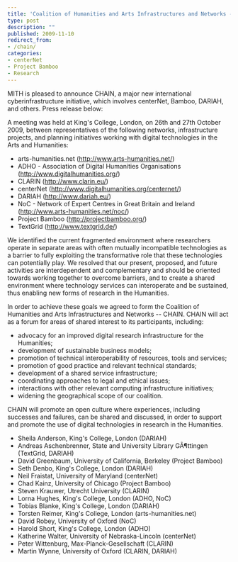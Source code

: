 ```yaml
---
title: 'Coalition of Humanities and Arts Infrastructures and Networks - CHAIN'
type: post
description: ""
published: 2009-11-10
redirect_from: 
- /chain/
categories:
- centerNet
- Project Bamboo
- Research
---
```

MITH is pleased to announce CHAIN, a major new international cyberinfrastructure initiative, which involves centerNet, Bamboo, DARIAH, and others. Press release below:

A meeting was held at King's College, London, on 26th and 27th October 2009, between representatives of the following networks, infrastructure projects, and planning initiatives working with digital technologies in the Arts and Humanities:

- arts-humanities.net (http://www.arts-humanities.net/)
- ADHO - Association of Digital Humanities Organisations (http://www.digitalhumanities.org/)
- CLARIN (http://www.clarin.eu/)
- centerNet (http://www.digitalhumanities.org/centernet/)
- DARIAH (http://www.dariah.eu/)
- NoC - Network of Expert Centres in Great Britain and Ireland (http://www.arts-humanities.net/noc/)
- Project Bamboo (http://projectbamboo.org/)
- TextGrid (http://www.textgrid.de/)

We identified the current fragmented environment where researchers operate in separate areas with often mutually incompatible technologies as a barrier to fully exploiting the transformative role that these technologies can potentially play. We resolved that our present, proposed, and future activities are interdependent and complementary and should be oriented towards working together to overcome barriers, and to create a shared environment where technology services can interoperate and be sustained, thus enabling new forms of research in the Humanities.

In order to achieve these goals we agreed to form the Coalition of Humanities and Arts Infrastructures and Networks -- CHAIN. CHAIN will act as a forum for areas of shared interest to its participants, including:

- advocacy for an improved digital research infrastructure for the Humanities;
- development of sustainable business models;
- promotion of technical interoperability of resources, tools and services;
- promotion of good practice and relevant technical standards;
- development of a shared service infrastructure;
- coordinating approaches to legal and ethical issues;
- interactions with other relevant computing infrastructure initiatives;
- widening the geographical scope of our coalition.

CHAIN will promote an open culture where experiences, including successes and failures, can be shared and discussed, in order to support and promote the use of digital technologies in research in the Humanities.

- Sheila Anderson, King's College, London (DARIAH)
- Andreas Aschenbrenner, State and University Library GÃ¶ttingen (TextGrid, DARIAH)
- David Greenbaum, University of California, Berkeley (Project Bamboo)
- Seth Denbo, King's College, London (DARIAH)
- Neil Fraistat, University of Maryland (centerNet)
- Chad Kainz, University of Chicago (Project Bamboo)
- Steven Krauwer, Utrecht University (CLARIN)
- Lorna Hughes, King's College, London (ADHO, NoC)
- Tobias Blanke, King's College, London (DARIAH)
- Torsten Reimer, King's College, London (arts-humanities.net)
- David Robey, University of Oxford (NoC)
- Harold Short, King's College, London (ADHO)
- Katherine Walter, University of Nebraska-Lincoln (centerNet)
- Peter Wittenburg, Max-Planck-Gesellschaft (CLARIN)
- Martin Wynne, University of Oxford (CLARIN, DARIAH)
